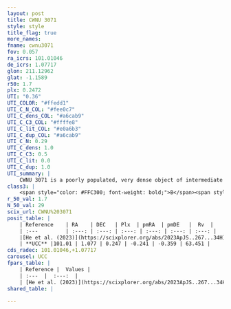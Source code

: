 ```yaml
---
layout: post
title: CWNU 3071
style: style
title_flag: true
more_names: 
fname: cwnu3071
fov: 0.057
ra_icrs: 101.01046
de_icrs: 1.07717
glon: 211.12962
glat: -1.1589
r50: 1.7
plx: 0.2472
UTI: "0.36"
UTI_COLOR: "#ffedd1"
UTI_C_N_COL: "#fee0c7"
UTI_C_dens_COL: "#a6cab9"
UTI_C_C3_COL: "#ffffe8"
UTI_C_lit_COL: "#e0a6b3"
UTI_C_dup_COL: "#a6cab9"
UTI_C_N: 0.29
UTI_C_dens: 1.0
UTI_C_C3: 0.5
UTI_C_lit: 0.0
UTI_C_dup: 1.0
UTI_summary: |
    CWNU 3071 is a poorly populated, very dense object of intermediate C3 quality. It was recently reported in the literature.
class3: |
    <span style="color: #FFC300; font-weight: bold;">B</span><span style="color: #FFC300; font-weight: bold;">B</span>
r_50_val: 1.7
N_50_val: 29
scix_url: CWNU%203071
posit_table: |
    | Reference    | RA    | DEC   | Plx  | pmRA  | pmDE   |  Rv  |
    | :---         | :---: | :---: | :---: | :---: | :---: | :---: |
    |[He et al. (2023)](https://scixplorer.org/abs/2023ApJS..267...34H) | 101.007 | 1.078 | 0.25 | -0.243 | -0.353 | 63.45 |
    | **UCC** |101.01 | 1.077 | 0.247 | -0.241 | -0.359 | 63.451 | 
cds_radec: 101.01046,+1.07717
carousel: UCC
fpars_table: |
    | Reference |  Values |
    | :---  |  :---:  |
    | [He et al. (2023)](https://scixplorer.org/abs/2023ApJS..267...34H) | `A0=1.6, m-M=12.75, logA=8.3` |
shared_table: |
    
---
```

